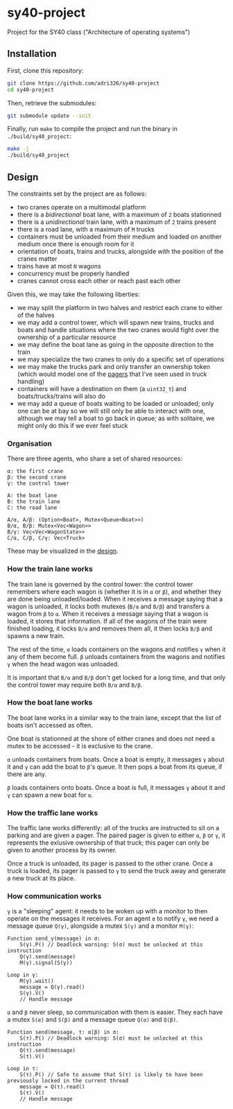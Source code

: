# sy40-project
Project for the SY40 class ("Architecture of operating systems")

## Installation

First, clone this repository:

```sh
git clone https://github.com/adri326/sy40-project
cd sy40-project
```

Then, retrieve the submodules:

```sh
git submodule update --init
```

Finally, run `make` to compile the project and run the binary in `./build/sy40_project`:

```sh
make -j
./build/sy40_project
```

## Design

The constraints set by the project are as follows:

- two cranes operate on a multimodal platform
- there is a *bidirectional* boat lane, with a maximum of `2` boats stationned
- there is a *unidirectional* train lane, with a maximum of `2` trains present
- there is a road lane, with a maximum of `M` trucks
- containers must be unloaded from their medium and loaded on another medium once there is enough room for it
- orientation of boats, trains and trucks, alongside with the position of the cranes matter
- trains have at most `N` wagons
- concurrency must be properly handled
- cranes cannot cross each other or reach past each other

Given this, we may take the following liberties:

- we may split the platform in two halves and restrict each crane to either of the halves
- we may add a control tower, which will spawn new trains, trucks and boats and handle situations where the two cranes would fight over the ownership of a particular resource
- we may define the boat lane as going in the opposite direction to the train
- we may specialize the two cranes to only do a specific set of operations
- we may make the trucks park and only transfer an ownership token (which would model one of the [pagers](https://en.wikipedia.org/wiki/Pager) that I've seen used in truck handling)
- containers will have a destination on them (a `uint32_t`) and boats/trucks/trains will also do
- we may add a queue of boats waiting to be loaded or unloaded; only one can be at bay so we will still only be able to interact with one, although we may tell a boat to go back in queue; as with solitaire, we might only do this if we ever feel stuck

### Organisation

There are three agents, who share a set of shared resources:

```
α: the first crane
β: the second crane
γ: the control tower

A: the boat lane
B: the train lane
C: the road lane

A/α, A/β: (Option<Boat>, Mutex<Queue<Boat>>)
B/α, B/β: Mutex<Vec<Wagon>>
B/γ: Vec<Vec<WagonState>>
C/α, C/β, C/γ: Vec<Truck>
```

These may be visualized in the [design](./design.png).

### How the train lane works

The train lane is governed by the control tower: the control tower remembers where each wagon is (whether it is in `α` or `β`), and whether they are done being unloaded/loaded.
When it receives a message saying that a wagon is unloaded, it locks both mutexes (`B/α` and `B/β`) and transfers a wagon from `β` to `α`.
When it receives a message saying that a wagon is loaded, it stores that information. If all of the wagons of the train were finished loading, it locks `B/α` and removes them all, it then locks `B/β` and spawns a new train.

The rest of the time, `α` loads containers on the wagons and notifies `γ` when it any of them become full.
`β` unloads containers from the wagons and notifies `γ` when the head wagon was unloaded.

It is important that `B/α` and `B/β` don't get locked for a long time, and that only the control tower may require both `B/α` and `B/β`.

### How the boat lane works

The boat lane works in a similar way to the train lane, except that the list of boats isn't accessed as often.

One boat is stationned at the shore of either cranes and does not need a mutex to be accessed - it is exclusive to the crane.

`α` unloads containers from boats. Once a boat is empty, it messages `γ` about it and `γ` can add the boat to `β`'s queue. It then pops a boat from its queue, if there are any.

`β` loads containers onto boats. Once a boat is full, it messages `γ` about it and `γ` can spawn a new boat for `α`.

### How the traffic lane works

The traffic lane works differently: all of the trucks are instructed to sit on a parking and are given a pager.
The paired pager is given to either `α`, `β` or `γ`, it represents the exlusive ownership of that truck; this pager can only be given to another process by its owner.

Once a truck is unloaded, its pager is passed to the other crane.
Once a truck is loaded, its pager is passed to `γ` to send the truck away and generate a new truck at its place.

### How communication works

`γ` is a "sleeping" agent: it needs to be woken up with a monitor to then operate on the messages it receives.
For an agent `σ` to notify `γ`, we need a message queue `Q(γ)`, alongside a mutex `S(γ)` and a monitor `M(γ)`:

```
Function send_γ(message) in σ:
    S(γ).P() // Deadlock warning: S(σ) must be unlocked at this instruction
    Q(γ).send(message)
    M(γ).signal(S(γ))

Loop in γ:
    M(γ).wait()
    message = Q(γ).read()
    S(γ).V()
    // Handle message
```

`α` and `β` never sleep, so communication with them is easier. They each have a mutex `S(α)` and `S(β)` and a message queue `Q(α)` and `Q(β)`.

```
Function send(message, τ: α|β) in σ:
    S(τ).P() // Deadlock warning: S(σ) must be unlocked at this instruction
    Q(τ).send(message)
    S(τ).V()

Loop in τ:
    S(τ).P() // Safe to assume that S(τ) is likely to have been previously locked in the current thread
    message = Q(τ).read()
    S(τ).V()
    // Handle message
```
